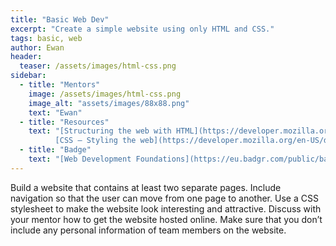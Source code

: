 ```yaml
---
title: "Basic Web Dev"
excerpt: "Create a simple website using only HTML and CSS."
tags: basic, web
author: Ewan
header:
  teaser: /assets/images/html-css.png
sidebar:
  - title: "Mentors"
    image: /assets/images/html-css.png
    image_alt: "assets/images/88x88.png"
    text: "Ewan"
  - title: "Resources"
    text: "[Structuring the web with HTML](https://developer.mozilla.org/en-US/docs/Learn/HTML)
          [CSS — Styling the web](https://developer.mozilla.org/en-US/docs/Learn/CSS)"
  - title: "Badge"
    text: "[Web Development Foundations](https://eu.badgr.com/public/badges/UV30WM3pRjOvkww9h5welw)"
---
```


Build a website that contains at least two separate pages. Include navigation so that the user can move from one page to another. Use a CSS stylesheet to make the website look interesting and attractive. Discuss with your mentor how to get the website hosted online. Make sure that you don’t include any personal information of team members on the website.

